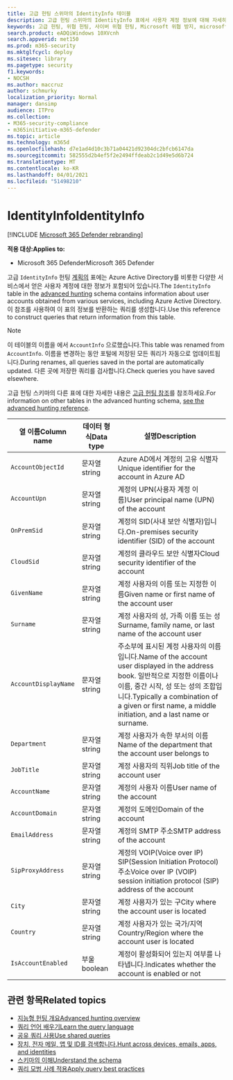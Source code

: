 ```yaml
---
title: 고급 헌팅 스위마의 IdentityInfo 테이블
description: 고급 헌팅 스위마의 IdentityInfo 표에서 사용자 계정 정보에 대해 자세히 알아보기
keywords: 고급 헌팅, 위협 헌팅, 사이버 위협 헌팅, Microsoft 위협 방지, microsoft 365, mtp, m365, 검색, 쿼리, 원격 분석, schema 참조, kusto, 표, 열, 데이터 형식, 설명, AccountInfo, IdentityInfo, 계정
search.product: eADQiWindows 10XVcnh
search.appverid: met150
ms.prod: m365-security
ms.mktglfcycl: deploy
ms.sitesec: library
ms.pagetype: security
f1.keywords:
- NOCSH
ms.author: maccruz
author: schmurky
localization_priority: Normal
manager: dansimp
audience: ITPro
ms.collection:
- M365-security-compliance
- m365initiative-m365-defender
ms.topic: article
ms.technology: m365d
ms.openlocfilehash: d7e1ad4d10c3b71a04421d92304dc2bfcb6147da
ms.sourcegitcommit: 582555d2b4ef5f2e2494ffdeab2c1d49e5d6b724
ms.translationtype: MT
ms.contentlocale: ko-KR
ms.lasthandoff: 04/01/2021
ms.locfileid: "51498210"
---
```

# <a name="identityinfo"></a><span data-ttu-id="a0e93-104">IdentityInfo</span><span class="sxs-lookup"><span data-stu-id="a0e93-104">IdentityInfo</span></span>

[!INCLUDE [Microsoft 365 Defender rebranding](../includes/microsoft-defender.md)]


<span data-ttu-id="a0e93-105">**적용 대상:**</span><span class="sxs-lookup"><span data-stu-id="a0e93-105">**Applies to:**</span></span>
- <span data-ttu-id="a0e93-106">Microsoft 365 Defender</span><span class="sxs-lookup"><span data-stu-id="a0e93-106">Microsoft 365 Defender</span></span>

<span data-ttu-id="a0e93-107">고급 `IdentityInfo` 헌팅 [계획의](advanced-hunting-overview.md) 표에는 Azure Active Directory를 비롯한 다양한 서비스에서 얻은 사용자 계정에 대한 정보가 포함되어 있습니다.</span><span class="sxs-lookup"><span data-stu-id="a0e93-107">The `IdentityInfo` table in the [advanced hunting](advanced-hunting-overview.md) schema contains information about user accounts obtained from various services, including Azure Active Directory.</span></span> <span data-ttu-id="a0e93-108">이 참조를 사용하여 이 표의 정보를 반환하는 쿼리를 생성합니다.</span><span class="sxs-lookup"><span data-stu-id="a0e93-108">Use this reference to construct queries that return information from this table.</span></span>

>[!NOTE]
><span data-ttu-id="a0e93-109">이 테이블의 이름을 에서 `AccountInfo` 으로했습니다.</span><span class="sxs-lookup"><span data-stu-id="a0e93-109">This table was renamed from `AccountInfo`.</span></span> <span data-ttu-id="a0e93-110">이름을 변경하는 동안 포털에 저장된 모든 쿼리가 자동으로 업데이트됩니다.</span><span class="sxs-lookup"><span data-stu-id="a0e93-110">During renames, all queries saved in the portal are automatically updated.</span></span> <span data-ttu-id="a0e93-111">다른 곳에 저장한 쿼리를 검사합니다.</span><span class="sxs-lookup"><span data-stu-id="a0e93-111">Check queries you have saved elsewhere.</span></span>

<span data-ttu-id="a0e93-112">고급 헌팅 스키마의 다른 표에 대한 자세한 내용은 [고급 헌팅 참조](advanced-hunting-schema-tables.md)를 참조하세요.</span><span class="sxs-lookup"><span data-stu-id="a0e93-112">For information on other tables in the advanced hunting schema, [see the advanced hunting reference](advanced-hunting-schema-tables.md).</span></span>

| <span data-ttu-id="a0e93-113">열 이름</span><span class="sxs-lookup"><span data-stu-id="a0e93-113">Column name</span></span> | <span data-ttu-id="a0e93-114">데이터 형식</span><span class="sxs-lookup"><span data-stu-id="a0e93-114">Data type</span></span> | <span data-ttu-id="a0e93-115">설명</span><span class="sxs-lookup"><span data-stu-id="a0e93-115">Description</span></span> |
|-------------|-----------|-------------|
| `AccountObjectId` | <span data-ttu-id="a0e93-116">문자열</span><span class="sxs-lookup"><span data-stu-id="a0e93-116">string</span></span> | <span data-ttu-id="a0e93-117">Azure AD에서 계정의 고유 식별자</span><span class="sxs-lookup"><span data-stu-id="a0e93-117">Unique identifier for the account in Azure AD</span></span> |
| `AccountUpn` | <span data-ttu-id="a0e93-118">문자열</span><span class="sxs-lookup"><span data-stu-id="a0e93-118">string</span></span> | <span data-ttu-id="a0e93-119">계정의 UPN(사용자 계정 이름)</span><span class="sxs-lookup"><span data-stu-id="a0e93-119">User principal name (UPN) of the account</span></span> |
| `OnPremSid` | <span data-ttu-id="a0e93-120">문자열</span><span class="sxs-lookup"><span data-stu-id="a0e93-120">string</span></span> | <span data-ttu-id="a0e93-121">계정의 SID(사내 보안 식별자)입니다.</span><span class="sxs-lookup"><span data-stu-id="a0e93-121">On-premises security identifier (SID) of the account</span></span> |
| `CloudSid` | <span data-ttu-id="a0e93-122">문자열</span><span class="sxs-lookup"><span data-stu-id="a0e93-122">string</span></span> | <span data-ttu-id="a0e93-123">계정의 클라우드 보안 식별자</span><span class="sxs-lookup"><span data-stu-id="a0e93-123">Cloud security identifier of the account</span></span> |
| `GivenName` | <span data-ttu-id="a0e93-124">문자열</span><span class="sxs-lookup"><span data-stu-id="a0e93-124">string</span></span> | <span data-ttu-id="a0e93-125">계정 사용자의 이름 또는 지정한 이름</span><span class="sxs-lookup"><span data-stu-id="a0e93-125">Given name or first name of the account user</span></span> |
| `Surname` | <span data-ttu-id="a0e93-126">문자열</span><span class="sxs-lookup"><span data-stu-id="a0e93-126">string</span></span> | <span data-ttu-id="a0e93-127">계정 사용자의 성, 가족 이름 또는 성</span><span class="sxs-lookup"><span data-stu-id="a0e93-127">Surname, family name, or last name of the account user</span></span> |
| `AccountDisplayName` | <span data-ttu-id="a0e93-128">문자열</span><span class="sxs-lookup"><span data-stu-id="a0e93-128">string</span></span> | <span data-ttu-id="a0e93-129">주소부에 표시된 계정 사용자의 이름입니다.</span><span class="sxs-lookup"><span data-stu-id="a0e93-129">Name of the account user displayed in the address book.</span></span> <span data-ttu-id="a0e93-130">일반적으로 지정한 이름이나 이름, 중간 시작, 성 또는 성의 조합입니다.</span><span class="sxs-lookup"><span data-stu-id="a0e93-130">Typically a combination of a given or first name, a middle initiation, and a last name or surname.</span></span> |
| `Department` | <span data-ttu-id="a0e93-131">문자열</span><span class="sxs-lookup"><span data-stu-id="a0e93-131">string</span></span> | <span data-ttu-id="a0e93-132">계정 사용자가 속한 부서의 이름</span><span class="sxs-lookup"><span data-stu-id="a0e93-132">Name of the department that the account user belongs to</span></span> |
| `JobTitle` | <span data-ttu-id="a0e93-133">문자열</span><span class="sxs-lookup"><span data-stu-id="a0e93-133">string</span></span> | <span data-ttu-id="a0e93-134">계정 사용자의 직위</span><span class="sxs-lookup"><span data-stu-id="a0e93-134">Job title of the account user</span></span> |
| `AccountName` | <span data-ttu-id="a0e93-135">문자열</span><span class="sxs-lookup"><span data-stu-id="a0e93-135">string</span></span> | <span data-ttu-id="a0e93-136">계정의 사용자 이름</span><span class="sxs-lookup"><span data-stu-id="a0e93-136">User name of the account</span></span> |
| `AccountDomain` | <span data-ttu-id="a0e93-137">문자열</span><span class="sxs-lookup"><span data-stu-id="a0e93-137">string</span></span> | <span data-ttu-id="a0e93-138">계정의 도메인</span><span class="sxs-lookup"><span data-stu-id="a0e93-138">Domain of the account</span></span> |
| `EmailAddress` | <span data-ttu-id="a0e93-139">문자열</span><span class="sxs-lookup"><span data-stu-id="a0e93-139">string</span></span> | <span data-ttu-id="a0e93-140">계정의 SMTP 주소</span><span class="sxs-lookup"><span data-stu-id="a0e93-140">SMTP address of the account</span></span> |
| `SipProxyAddress` | <span data-ttu-id="a0e93-141">문자열</span><span class="sxs-lookup"><span data-stu-id="a0e93-141">string</span></span> | <span data-ttu-id="a0e93-142">계정의 VOIP(Voice over IP) SIP(Session Initiation Protocol) 주소</span><span class="sxs-lookup"><span data-stu-id="a0e93-142">Voice over IP (VOIP) session initiation protocol (SIP) address of the account</span></span> |
| `City` | <span data-ttu-id="a0e93-143">문자열</span><span class="sxs-lookup"><span data-stu-id="a0e93-143">string</span></span> | <span data-ttu-id="a0e93-144">계정 사용자가 있는 구</span><span class="sxs-lookup"><span data-stu-id="a0e93-144">City where the account user is located</span></span> |
| `Country` | <span data-ttu-id="a0e93-145">문자열</span><span class="sxs-lookup"><span data-stu-id="a0e93-145">string</span></span> | <span data-ttu-id="a0e93-146">계정 사용자가 있는 국가/지역</span><span class="sxs-lookup"><span data-stu-id="a0e93-146">Country/Region where the account user is located</span></span> |
| `IsAccountEnabled` | <span data-ttu-id="a0e93-147">부울</span><span class="sxs-lookup"><span data-stu-id="a0e93-147">boolean</span></span> | <span data-ttu-id="a0e93-148">계정이 활성화되어 있는지 여부를 나타냅니다.</span><span class="sxs-lookup"><span data-stu-id="a0e93-148">Indicates whether the account is enabled or not</span></span> |

## <a name="related-topics"></a><span data-ttu-id="a0e93-149">관련 항목</span><span class="sxs-lookup"><span data-stu-id="a0e93-149">Related topics</span></span>
- [<span data-ttu-id="a0e93-150">지능형 헌팅 개요</span><span class="sxs-lookup"><span data-stu-id="a0e93-150">Advanced hunting overview</span></span>](advanced-hunting-overview.md)
- [<span data-ttu-id="a0e93-151">쿼리 언어 배우기</span><span class="sxs-lookup"><span data-stu-id="a0e93-151">Learn the query language</span></span>](advanced-hunting-query-language.md)
- [<span data-ttu-id="a0e93-152">공유 쿼리 사용</span><span class="sxs-lookup"><span data-stu-id="a0e93-152">Use shared queries</span></span>](advanced-hunting-shared-queries.md)
- [<span data-ttu-id="a0e93-153">장치, 전자 메일, 앱 및 ID를 검색합니다.</span><span class="sxs-lookup"><span data-stu-id="a0e93-153">Hunt across devices, emails, apps, and identities</span></span>](advanced-hunting-query-emails-devices.md)
- [<span data-ttu-id="a0e93-154">스키마의 이해</span><span class="sxs-lookup"><span data-stu-id="a0e93-154">Understand the schema</span></span>](advanced-hunting-schema-tables.md)
- [<span data-ttu-id="a0e93-155">쿼리 모범 사례 적용</span><span class="sxs-lookup"><span data-stu-id="a0e93-155">Apply query best practices</span></span>](advanced-hunting-best-practices.md)
